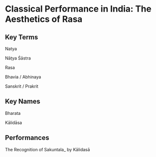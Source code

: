 # Classical Performance in India: The Aesthetics of Rasa

## Key Terms

Natya

Nāṭya Śāstra

Rasa

Bhavia / Abhinaya

Sanskrit / Prakrit

## Key Names

Bharata

Kālidāsa

## Performances

The Recognition of Sakuntala_ by Kālidasā
